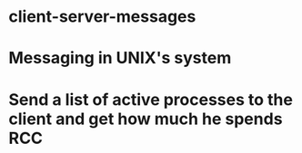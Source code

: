 # client-server-messages

# Messaging in UNIX's system

# Send a list of active processes to the client and get how much he spends RCC
